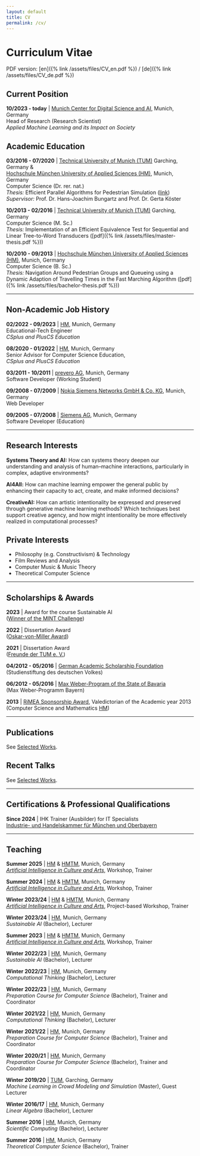 ```yaml
---
layout: default
title: CV
permalink: /cv/
---
```

# Curriculum Vitae 

PDF version: [en]({% link /assets/files/CV_en.pdf %}) / [de]({% link /assets/files/CV_de.pdf %})

## Current Position

**10/2023 - today** | [Munich Center for Digital Science and AI](https://mucdai.hm.edu/index.de.html), Munich, Germany<br>
Head of Research (Research Scientist)<br>
*Applied Machine Learning and its Impact on Society*

## Academic Education

**03/2016 - 07/2020** | [Technical University of Munich (TUM)](https://www.in.tum.de/en/cover-page/) Garching, Germany & <br>
[Hochschule München University of Applied Sciences (HM)](https://www.cs.hm.edu/en/home/index.en.html), Munich, Germany<br> 
Computer Science (Dr. rer. nat.)<br>
*Thesis:* Efficient Parallel Algorithms for Pedestrian Simulation ([link](https://mediatum.ub.tum.de/1593965?style=full_standard))<br>
*Supervisor:* Prof. Dr. Hans-Joachim Bungartz and Prof. Dr. Gerta Köster

**10/2013 - 02/2016** | [Technical University of Munich (TUM)](https://www.in.tum.de/en/cover-page/) Garching, Germany<br>
Computer Science (M. Sc.)<br>
*Thesis:* Implementation of an Efficient Equivalence Test for Sequential and Linear Tree-to-Word Transducers ([pdf]({% link /assets/files/master-thesis.pdf %}))

**10/2010 - 09/2013** | [Hochschule München University of Applied Sciences (HM)](https://www.cs.hm.edu/en/home/index.en.html), Munich, Germany<br>
Computer Science (B. Sc.)<br>
*Thesis:* Navigation Around Pedestrian Groups and Queueing using a Dynamic Adaption of Travelling Times in the Fast Marching Algorithm ([pdf]({% link /assets/files/bachelor-thesis.pdf %}))

***

## Non-Academic Job History

**02/2022 - 09/2023** | [HM](https://www.cs.hm.edu/), Munich, Germany<br>
Educational-Tech Engineer<br>
*CSplus and PlusCS Education*

**08/2020 - 01/2022** | [HM](https://www.cs.hm.edu/), Munich, Germany<br>
Senior Advisor for Computer Science Education,<br>
*CSplus and PlusCS Education*

**03/2011 - 10/2011** | [prevero AG](https://www.bigdata-insider.de/prevero-ag-c-255866/), Munich, Germany<br>
Software Developer (Working Student)<br>

**09/2008 - 07/2009** | [Nokia Siemens Networks GmbH & Co. KG](https://www.nokia.com/networks/), Munich, Germany<br>
Web Developer<br>

**09/2005 - 07/2008** | [Siemens AG](https://www.siemens.com/de/de.html), Munich, Germany<br>
Software Developer (Education)<br>

***

## Research Interests

**Systems Theory and AI:** How can systems theory deepen our understanding and analysis of human–machine interactions, particularly in complex, adaptive environments?<br>

**AI4All:** How can machine learning empower the general public by enhancing their capacity to act, create, and make informed decisions?<br>

**CreativeAI:** How can artistic intentionality be expressed and preserved through generative machine learning methods? Which techniques best support creative agency, and how might intentionality be more effectively realized in computational processes?<br>

## Private Interests

+ Philosophy (e.g. Constructivism) & Technology
+ Film Reviews and Analysis
+ Computer Music & Music Theory
+ Theoretical Computer Science

***

## Scholarships & Awards

**2023** | Award for the course Sustainable AI<br>
([Winner of the MINT Challenge](https://www.stifterverband.org/pressemitteilungen/2023_03_09_mintchallenge_kompetent_fuer_nachhaltige_entwicklung))<br>

**2022** | Dissertation Award<br>
([Oskar-von-Miller Award](https://www.hm.edu/forschung/wissenstransfer/wissenstransfer~1.de.html#text_und_bild__optional))<br>

**2021** | Dissertation Award<br>
([Freunde der TUM e. V.](https://www.freunde.tum.de/bdf/startseite/))<br>

**04/2012 - 05/2016** | [German Academic Scholarship Foundation](https://www.studienstiftung.de/en/)<br>
(Studienstiftung des deutschen Volkes)<br>

**06/2012 - 05/2016** | [Max Weber-Program of the State of Bavaria](https://www.elitenetzwerk.bayern.de/en/home)<br>
(Max Weber-Programm Bayern)<br>

**2013** | [RiMEA Sponsorship Award](https://rimea.de/de/rimea-award/), Valedictorian of the Academic year 2013 <br>
(Computer Science and Mathematics [HM](https://www.cs.hm.edu/en/home/index.en.html))<br>

***

## Publications

See [Selected Works](/Pages/works/).

## Recent Talks

See [Selected Works](/Pages/works/).

***

## Certifications & Professional Qualifications

**Since 2024** | IHK Trainer (Ausbilder) for IT Specialists<br>
[Industrie- und Handelskammer für München und Oberbayern](https://www.ihk-muenchen.de/)

***

## Teaching

**Summer 2025** | [HM](https://www.hm.edu/en/) & [HMTM](https://hmtm.de/), Munich, Germany<br>
*[Artificial Intelligence in Culture and Arts](https://www.wavelab.io/aica/)*, Workshop, Trainer<br>

**Summer 2024** | [HM](https://www.hm.edu/en/) & [HMTM](https://hmtm.de/), Munich, Germany<br>
*[Artificial Intelligence in Culture and Arts](https://www.wavelab.io/aica/)*, Workshop, Trainer<br>

**Winter 2023/24** | [HM](https://www.hm.edu/en/) & [HMTM](https://hmtm.de/), Munich, Germany<br>
*[Artificial Intelligence in Culture and Arts](https://www.wavelab.io/aica/)*, Project-based Workshop, Trainer<br>

**Winter 2023/24** | [HM](https://www.hm.edu/en/), Munich, Germany<br>
*Sustainable AI* (Bachelor), Lecturer<br>

**Summer 2023** | [HM](https://www.hm.edu/en/) & [HMTM](https://hmtm.de/), Munich, Germany<br>
*[Artificial Intelligence in Culture and Arts](https://www.wavelab.io/aica/)*, Workshop, Trainer<br>

**Winter 2022/23** | [HM](https://www.hm.edu/en/), Munich, Germany<br>
*Sustainable AI* (Bachelor), Lecturer<br>

**Winter 2022/23** | [HM](https://www.hm.edu/en/), Munich, Germany<br>
*Computational Thinking* (Bachelor), Lecturer<br>

**Winter 2022/23** | [HM](https://www.hm.edu/en/), Munich, Germany<br>
*Preparation Course for Computer Science* (Bachelor), Trainer and Coordinator<br>

**Winter 2021/22** | [HM](https://www.hm.edu/en/), Munich, Germany<br>
*Computational Thinking* (Bachelor), Lecturer<br>

**Winter 2021/22** | [HM](https://www.hm.edu/en/), Munich, Germany<br>
*Preparation Course for Computer Science* (Bachelor), Trainer and Coordinator<br>

**Winter 2020/21** | [HM](https://www.hm.edu/en/), Munich, Germany<br>
*Preparation Course for Computer Science* (Bachelor), Trainer and Coordinator<br>

**Winter 2019/20** | [TUM](https://www.in.tum.de/en/cover-page/), Garching, Germany<br>
*Machine Learning in Crowd Modeling and Simulation* (Master), Guest Lecturer<br>

**Winter 2016/17** | [HM](https://www.hm.edu/en/), Munich, Germany<br>
*Linear Algebra* (Bachelor), Lecturer<br>

**Summer 2016** | [HM](https://www.hm.edu/en/), Munich, Germany<br>
*Scientific Computing* (Bachelor), Lecturer<br>

**Summer 2016** | [HM](https://www.hm.edu/en/), Munich, Germany<br>
*Theoretical Computer Science* (Bachelor), Trainer<br>